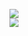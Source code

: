 [![](https://img.shields.io/badge/Made%20With-Github%20Spray-lightgrey.svg?style=for-the-badge&logo=github)](https://github.com/Annihil/github-spray#7088)  
[![](https://i.imgur.com/2DrTn0Z.gif)](https://github.com/Annihil/github-spray)